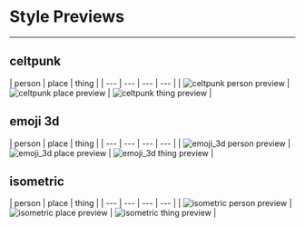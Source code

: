 # Style Previews
---

## celtpunk
| person | place | thing |
| --- | --- | --- | --- |
| ![celtpunk person preview](/preview_generator/images/celtpunk_person.webp?raw=true) | ![celtpunk place preview](/preview_generator/images/celtpunk_place.webp?raw=true) | ![celtpunk thing preview](/preview_generator/images/celtpunk_thing.webp?raw=true) |

## emoji 3d
| person | place | thing |
| --- | --- | --- | --- |
| ![emoji_3d person preview](/preview_generator/images/emoji_3d_person.webp?raw=true) | ![emoji_3d place preview](/preview_generator/images/emoji_3d_place.webp?raw=true) | ![emoji_3d thing preview](/preview_generator/images/emoji_3d_thing.webp?raw=true) |

## isometric
| person | place | thing |
| --- | --- | --- | --- |
| ![isometric person preview](/preview_generator/images/isometric_person.webp?raw=true) | ![isometric place preview](/preview_generator/images/isometric_place.webp?raw=true) | ![isometric thing preview](/preview_generator/images/isometric_thing.webp?raw=true) |